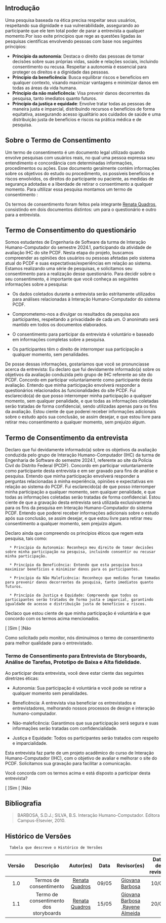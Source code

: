 ## Introdução

Uma pesquisa baseada na ética precisa respeitar seus usuários, respeitando sua dignidade e sua vulnerabilidade, assegurando ao participante que ele tem total poder de parar a entrevista a qualquer momento.Por isso exite principios que rege as questões ligadas às pesquisas científicas envolvendo pessoas com base nos seguintes príncipios:

- __Princípio da autonomia__: Destaca o direito das pessoas de tomar decisões sobre suas próprias vidas, saúde e relações sociais, incluindo consentimento ou recusa. Respeitar a autonomia é essencial para proteger os direitos e a dignidade das pessoas.
- __Princípio da beneficência__: Busca equilibrar riscos e benefícios em qualquer contexto, visando maximizar vantagens e minimizar danos em todas as áreas da vida humana.
- __Princípio da não maleficência__: Visa prevenir danos decorrentes da pesquisa, tanto imediatos quanto futuros.
- __Princípio da justiça e equidade__: Envolve tratar todas as pessoas de maneira justa e imparcial, distribuindo recursos e benefícios de forma equitativa, assegurando acesso igualitário aos cuidados de saúde e uma distribuição justa de benefícios e riscos na prática médica e de pesquisa.

## Sobre o Termo de Consentimento

Um termo de consentimento é um documento legal utilizado quando envolve pesquisas com usuários reais, no qual uma pessoa expressa seu entendimento e concordância com determinadas informações, procedimentos ou ações. Esse documento geralmente contém informações sobre os objetivos do estudo ou procedimento, os possíveis benefícios e riscos envolvidos, os direitos do participante ou paciente, as medidas de segurança adotadas e a liberdade de retirar o consentimento a qualquer momento. Para ultilizar essa pesquisa montamos um termo de consentimento :

Os termos de consentimento foram feitos pela integrante [Renata Quadros](https://github.com/Renatinha28), consistindo em dois documentos distintos: um para o questionário e outro para a entrevista.

## Termo de Consentimento do questionário
Somos estudantes de Engenharia de Software da turma de Interação Humano-Computador do semestre 2024.1, participando da atividade de avaliação IHC do site PCDF. Nesta etapa do projeto, buscamos compreender as opiniões dos usuários ou pessoas afetadas pelo sistema atual do PCDF e suas expectativas/experiências em relação ao sistema.
Estamos realizando uma série de pesquisas, e solicitamos seu consentimento para a realização desse questionário. Para decidir
sobre o seu consentimento, é importante que você conheça as seguintes informações sobre a pesquisa:

* Os dados coletados durante a entrevista serão estritamente utilizados para análises relacionadas à Interação Humano-Computador do sistema PCDF.

* Comprometemo-nos a divulgar os resultados da pesquisa aos participantes, respeitando a privacidade de cada um. O anonimato será mantido em todos os documentos elaborados.

* O consentimento para participar da entrevista é voluntário e baseado em informações completas sobre a pesquisa.

* Os participantes têm o direito de interromper sua participação a qualquer momento, sem penalidades.

De posse dessas informações, gostaríamos que você se pronunciasse acerca da entrevista:
Eu declaro que fui devidamente informado(a) sobre os objetivos da avaliação conduzida pelo grupo de IHC referente ao site do PCDF. Concordo em participar voluntariamente como participante desta avaliação. Entendo que minha participação envolverá responder a questionários relacionados às funcionalidades do site PCDF. Fui esclarecido(a) de que posso interromper minha participação a qualquer momento, sem qualquer penalidade, e que todas as informações coletadas serão tratadas de forma confidencial, sendo utilizadas apenas para os fins da avaliação. Estou ciente de que poderei receber informações adicionais sobre o estudo após sua conclusão, se assim desejar, e que estou livre para retirar meu consentimento a qualquer momento, sem prejuízo algum.

## Termo de Consentimento da entrevista
Declaro que fui devidamente informado(a) sobre os objetivos da avaliação conduzida pelo grupo de Interação Humano-Computador (IHC) da turma de Engenharia de Software do semestre 2024.1, referente ao site da Polícia Civil do Distrito Federal (PCDF). Concordo em participar voluntariamente como participante desta entrevista e em ser gravado para fins de análise e pesquisa.
Entendo que minha participação envolverá responder a perguntas relacionadas à minha experiência, opiniões e expectativas em relação ao sistema do PCDF. Fui esclarecido(a) de que posso interromper minha participação a qualquer momento, sem qualquer penalidade, e que todas as informações coletadas serão tratadas de forma confidencial.
Estou ciente de que a gravação desta entrevista será utilizada exclusivamente para os fins da pesquisa em Interação Humano-Computador do sistema PCDF. Entendo que poderei receber informações adicionais sobre o estudo após sua conclusão, se assim desejar, e que estou livre para retirar meu consentimento a qualquer momento, sem prejuízo algum.

Declaro ainda que compreendo os princípios éticos que regem esta pesquisa, tais como:

      * Princípio da Autonomia: Reconheço meu direito de tomar decisões sobre minha participação na pesquisa, incluindo consentir ou recusar minha participação.

      * Princípio da Beneficência: Entendo que esta pesquisa busca maximizar benefícios e minimizar danos para os participantes.

      * Princípio da Não Maleficência: Reconheço que medidas foram tomadas para prevenir danos decorrentes da pesquisa, tanto imediatos quanto futuros.

      * Princípio da Justiça e Equidade: Compreendo que todos os participantes serão tratados de forma justa e imparcial, garantindo igualdade de acesso e distribuição justa de benefícios e riscos.

Declaco que estou ciente de que minha participação é voluntária e que concordo com os termos acima mencionados.

[ ]Sim [ ]Não

Como solicitado pelo monitor, nós diminuímos o termo de consentimento para melhor qualidade para o entrevistado. 

### Termo de Consentimento para Entrevista de Storyboards, Análise de Tarefas, Prototipo de Baixa e Alta fidelidade.

Ao participar desta entrevista, você deve estar ciente das seguintes diretrizes éticas:

* Autonomia: Sua participação é voluntária e você pode se retirar a qualquer momento sem penalidades.

* Beneficência: A entrevista visa beneficiar os entrevistados e entrevistadores, melhorando nossos processos de design e interação humano-computador.

* Não-maleficência: Garantimos que sua participação será segura e suas informações serão tratadas com confidencialidade.

* Justiça e Equidade: Todos os participantes serão tratados com respeito e imparcialidade.

Esta entrevista faz parte de um projeto acadêmico do curso de Interação Humano-Computador (IHC), com o objetivo de avaliar e melhorar o site do PCDF. Solicitamos sua gravação para facilitar a comunicação.

Você concorda com os termos acima e está disposto a participar desta entrevista?

[ ]Sim [ ]Não

## Bibliografia
> BARBOSA, S.D.J.; SILVA, B.S. Interação Humano-Computador. Editora Campus-Elsevier, 2010.

## **Histórico de Versões**
      Tabela que descreve o Histórico de Versões
| Versão |          Descrição              |     Autor(es)      |      Data      |   Revisor(es)     |    Data de revisão    |  
|:------:|:-------------------------------:|:--------------:|:--------------:|:-------------:|:---------------------:|
| 1.0 | Termos de consentimento | [Renata Quadros](https://github.com/Renatinha28) | 09/05 |[Giovana Barbosa ](https://github.com/gio221)   | 10/05| 
| 1.1 | Termo de consentimento dos storyboards | [Renata Quadros](https://github.com/Renatinha28) | 15/05 | [Giovana Barbosa ](https://github.com/gio221),[Rayene Almeida](https://github.com/rayenealmeida)      |   20/05  |
